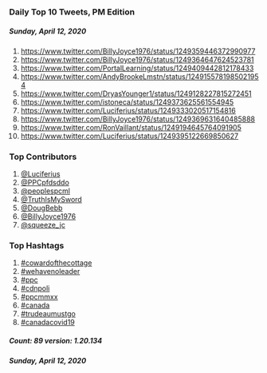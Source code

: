 ### Daily Top 10 Tweets, PM Edition
##### Sunday, April 12, 2020
 1) https://www.twitter.com/BillyJoyce1976/status/1249359446372990977
 2) https://www.twitter.com/BillyJoyce1976/status/1249364647624523781
 3) https://www.twitter.com/PortalLearning/status/1249409442812178433
 4) https://www.twitter.com/AndyBrookeLmstn/status/1249155781985021954
 5) https://www.twitter.com/DryasYounger1/status/1249128227815272451
 6) https://www.twitter.com/istoneca/status/1249373625561554945
 7) https://www.twitter.com/Luciferius/status/1249333020517154816
 8) https://www.twitter.com/BillyJoyce1976/status/1249369631640485888
 9) https://www.twitter.com/RonVaillant/status/1249194645764091905
10) https://www.twitter.com/Luciferius/status/1249395122669850627

### Top Contributors
  1) [@Luciferius](https://www.twitter.com/Luciferius)
  2) [@PPCpfdsddo](https://www.twitter.com/PPCpfdsddo)
  3) [@peoplespcml](https://www.twitter.com/peoplespcml)
  4) [@TruthIsMySword](https://www.twitter.com/TruthIsMySword)
  5) [@DougBebb](https://www.twitter.com/DougBebb)
  6) [@BillyJoyce1976](https://www.twitter.com/BillyJoyce1976)
  7) [@squeeze_jc](https://www.twitter.com/squeeze_jc)


### Top Hashtags

  1) [#cowardofthecottage](https://www.twitter.com/hashtag/cowardofthecottage)
  2) [#wehavenoleader](https://www.twitter.com/hashtag/wehavenoleader)
  3) [#ppc](https://www.twitter.com/hashtag/ppc)
  4) [#cdnpoli](https://www.twitter.com/hashtag/cdnpoli)
  5) [#ppcmmxx](https://www.twitter.com/hashtag/ppcmmxx)
  6) [#canada](https://www.twitter.com/hashtag/canada)
  7) [#trudeaumustgo](https://www.twitter.com/hashtag/trudeaumustgo)
  8) [#canadacovid19](https://www.twitter.com/hashtag/canadacovid19)

##### Count: 89	version: 1.20.134
##### Sunday, April 12, 2020

